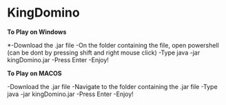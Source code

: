 # KingDomino

**To Play on Windows**

*-Download the .jar file 
-On the folder containing the file, open powershell (can be dont by pressing shift and right mouse click)
-Type java -jar kingDomino.jar
-Press Enter
-Enjoy!

**To Play on MACOS**

-Download the .jar file 
-Navigate to the folder containing the .jar file
-Type java -jar kingDomino.jar
-Press Enter
-Enjoy!
